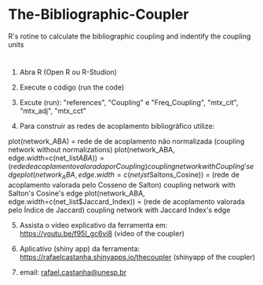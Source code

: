 # The-Bibliographic-Coupler
R's rotine to calculate the bibliographic coupling and indentify the coupling units
#
1) Abra R (Open R ou R-Studion)
2) Execute o código (run the code)
3) Excute (run): "references", "Coupling" e "Freq_Coupling", "mtx_cit", "mtx_adj", "mtx_cct"

4) Para construir as redes de acoplamento bibliográfico utilize:

  plot(network_ABA) = rede de de acoplamento não normalizada (coupling network without normalizations)
  plot(network_ABA, edge.width=c(net_list$ABA)) = (rede de acoplamento valorada por Coupling) coupling network with Coupling's edge
  plot(network_ABA, edge.width=c(net_list$Saltons_Cosine)) = (rede de acoplamento valorada pelo Cosseno de Salton) coupling network with Salton's Cosine's edge
  plot(network_ABA, edge.width=c(net_list$Jaccard_Index)) = (rede de acoplamento valorada pelo Índice de Jaccard) coupling network with Jaccard Index's edge

5) Assista o vídeo explicativo da ferramenta em: https://youtu.be/f95I_gc6vi8 (video of the coupler)

7) Aplicativo (shiny app) da ferramenta: https://rafaelcastanha.shinyapps.io/thecoupler (shinyapp of the coupler)

8) email: rafael.castanha@unesp.br
